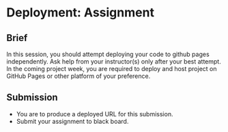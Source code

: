 # Deployment: Assignment

## Brief

In this session, you should attempt deploying your code to github pages independently. Ask help from your instructor(s) only after your best attempt. In the coming project week, you are required to deploy and host project on GitHub Pages or other platform of your preference.

## Submission

- You are to produce a deployed URL for this submission.
- Submit your assignment to black board.
